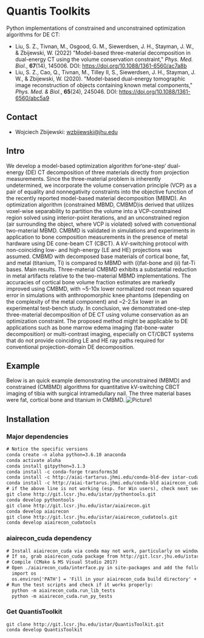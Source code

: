 # Quantis Toolkits
Python implementations of constrained and unconstrained optimization algorithms for DE CT:
- Liu, S. Z., Tivnan, M., Osgood, G. M., Siewerdsen, J. H., Stayman, J. W., & Zbijewski, W. (2022) "Model-based three-material decomposition in dual-energy CT using the volume conservation constraint," *Phys. Med. Biol.*, **67**(14), 145006. DOI: https://doi.org/10.1088/1361-6560/ac7a8b
- Liu, S. Z., Cao, Q., Tivnan, M., Tilley II, S., Siewerdsen, J. H., Stayman, J. W., & Zbijewski, W. (2020). "Model-based dual-energy tomographic image reconstruction of objects containing known metal components," *Phys. Med. & Biol.*, **65**(24), 245046. DOI: https://doi.org/10.1088/1361-6560/abc5a9

## Contact
- Wojciech Zbijewski: wzbijewski@jhu.edu

## Intro
We develop a model-based optimization algorithm for‘one-step’ dual-energy (DE) CT decomposition of three materials directly from projection measurements. Since the three-material problem is inherently undetermined, we incorporate the volume conservation principle (VCP) as a pair of equality and nonnegativity constraints into the objective function of the recently reported model-based material decomposition (MBMD). An optimization algorithm (constrained MBMD, CMBMD)is derived that utilizes voxel-wise separability to partition the volume into a VCP-constrained region solved using interior-point iterations, and an unconstrained region (air surrounding the object, where VCP is violated) solved with conventional two-material MBMD. CMBMD is validated in simulations and experiments in application to bone composition measurements in the presence of metal hardware using DE cone-beam CT (CBCT). A kV-switching protocol with non-coinciding low- and high-energy (LE and HE) projections was assumed. CMBMD with decomposed base materials of cortical bone, fat, and metal (titanium, Ti) is compared to MBMD with (i)fat-bone and (ii) fat-Ti bases. Main results. Three-material CMBMD exhibits a substantial reduction in metal artifacts relative to the two-material MBMD implementations. The accuracies of cortical bone volume fraction estimates are markedly improved using CMBMD, with ~5-10x lower normalized root mean squared error in simulations with anthropomorphic knee phantoms (depending on the complexity of the metal component) and ~2-2.5x lower in an experimental test-bench study. In conclusion, we demonstrated one-step three-material decomposition of DE CT using volume conservation as an optimization constraint. The proposed method might be applicable to DE applications such as bone marrow edema imaging (fat-bone-water decomposition) or multi-contrast imaging, especially on CT/CBCT systems that do not provide coinciding LE and HE ray paths required for conventional projection-domain DE decomposition.

## Example
Below is an quick example demonstrating the unconstrained (MBMD) and constrained (CMBMD) algorithms for quantitative kV-switching CBCT imaging of tibia with surgical intramedullary nail. The three material bases were fat, cortical bone and titanium in CMBMD.
![Picture1](https://user-images.githubusercontent.com/108881232/178122539-884d9f7a-5f97-4ebc-ba5d-46b1e53ca4b8.png)

## Installation
### Major dependencies
  ```diff
  # Notice the specific versions
  conda create -n aloha python=3.6.10 anaconda
  conda activate aloha
  conda install gitpython=3.1.3
  conda install -c conda-forge transforms3d
  conda install -c http://aiai-tartarus.jhmi.edu/conda-bld-dev istar-cudatools
  conda install -c http://aiai-tartarus.jhmi.edu/conda-bld aiairecon_cuda=0.1.147
  # if the above line is not working (esp. for Win users), check next section or talk to Stephen
  git clone http://git.lcsr.jhu.edu/istar/pythontools.git
  conda develop pythontools
  git clone http://git.lcsr.jhu.edu/istar/aiairecon.git
  conda develop aiairecon
  git clone http://git.lcsr.jhu.edu/istar/aiairecon_cudatools.git
  conda develop aiairecon_cudatools
  ```

### aiairecon_cuda dependency
  ```diff
  # Install aiairecon_cuda via conda may not work, particularly on windows.
  # If so, grab aiairecon_cuda package from http://git.lcsr.jhu.edu/istar/aiairecon_cuda
  # Compile (CMake & MS Visual Studio 2017)
  # Open ./aiairecon_cuda/interface.py in site-packages and add the following at the beginning:
    import os
    os.environ['PATH'] = 'Fill in your aiairecon_cuda build directory' + ';' + os.environ['PATH']
  # Run the test scripts and check if it works properly:
    python -m aiairecon_cuda.run_lib_tests
    python -m aiairecon_cuda.run_py_tests
  ```

### Get QuantisToolkit
  ```
  git clone http://git.lcsr.jhu.edu/istar/QuantisToolkit.git
  conda develop QuantisToolkit
  ```
